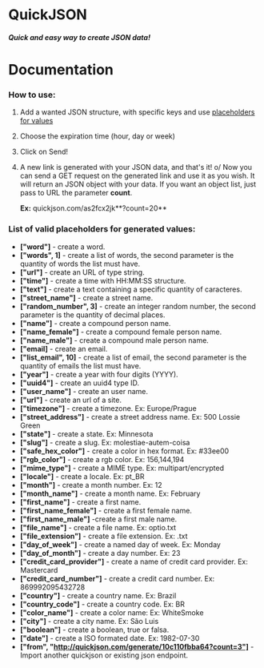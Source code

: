 # QuickJSON

##### Quick and easy way to create JSON data!

# Documentation

### How to use:

1.  Add a wanted JSON structure, with specific keys and use [placeholders for values](https://github.com/heltonalves99/quickjson#list-of-valid-placeholders-for-generated-values)
2.  Choose the expiration time (hour, day or week)
3.  Click on Send!
4.  A new link is generated with your JSON data, and that's it! o/
    Now you can send a GET request on the generated link and use it as you wish.
     It will return an JSON object with your data.
     If you want an object list, just pass to URL the parameter **count**.

    **Ex:** quickjson.com/as2fcx2jk**?count=20**

### List of valid placeholders for generated values:

*   **["word"]** - create a word.
*   **["words", 1]** - create a list of words, the second parameter is the quantity of words the list must have.
*   **["url"]** - create an URL of type string.
*   **["time"]** - create a time with HH:MM:SS structure.
*   **["text"]** - create a text containing a specific quantity of caracteres.
*   **["street_name"]** - create a street name.
*   **["random_number", 3]** - create an integer random number, the second parameter is the quantity of decimal places.
*   **["name"]** - create a compound person name.
*   **["name_female"]** - create a compound female person name.
*   **["name_male"]** - create a compound male person name.
*   **["email]** - create an email.
*   **["list_email", 10]** - create a list of email, the second parameter is the quantity of emails the list must have.
*   **["year"]** - create a year with four digits (YYYY).
*   **["uuid4"]** - create an uuid4 type ID.
*   **["user_name"]** - create an user name.
*   **["url"]** - create an url of a site.
*   **["timezone"]** - create a timezone. Ex: Europe/Prague
*   **["street_address"]** - create a street address name. Ex: 500 Lossie Green
*   **["state"]** - create a state. Ex: Minnesota
*   **["slug"]** - create a slug. Ex: molestiae-autem-coisa
*   **["safe_hex_color"]** - create a color in hex format. Ex: #33ee00
*   **["rgb_color"]** - create a rgb color. Ex: 156,144,194
*   **["mime_type"]** - create a MIME type. Ex: multipart/encrypted
*   **["locale"]** - create a locale. Ex: pt_BR
*   **["month"]** - create a month number. Ex: 12
*   **["month_name"]** - create a month name. Ex: February
*   **["first_name"]** - create a first name.
*   **["first_name_female"]** - create a first female name.
*   **["first_name_male"]** -create a first male name.
*   **["file_name"]** - create a file name. Ex: optio.txt
*   **["file_extension"]** - create a file extension. Ex: .txt
*   **["day_of_week"]** - create a named day of week. Ex: Monday
*   **["day_of_month"]** - create a day number. Ex: 23
*   **["credit_card_provider"]** - create a name of credit card provider. Ex: Mastercard
*   **["credit_card_number"]** - create a credit card number. Ex: 869992095432728
*   **["country"]** - create a country name. Ex: Brazil
*   **["country_code"]** - create a country code. Ex: BR
*   **["color_name"]** - create a color name: Ex: WhiteSmoke
*   **["city"]** - create a city name. Ex: São Luis
*   **["boolean"]** - create a boolean, true or falsa.
*   **["date"]** - create a ISO formated date. Ex: 1982-07-30
*   **["from", "http://quickjson.com/generate/10c110fbba64?count=3"]** - Import another quickjson or existing json endpoint.
